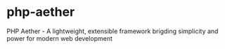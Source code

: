 # php-aether
PHP Aether - A lightweight, extensible framework brigding simplicity and power for modern web development
